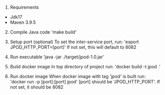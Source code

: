 1. Requirements
* Jdk17
* Maven 3.9.5

2. Compile Java code
'make build' 

3. Setup port (optional)
To set the inter-service port, run:
'export JPOD_HTTP_PORT=[port]'
If not set, this will default to 8082

4. Run executable
'java -jar ./target/jpod-1.0.jar' 

5. Build docker image
In top directory of project run:
'docker build -t jpod .'

6. Run docker image
When docker image with tag 'jpod' is built run:
'docker run -p [port]:[port] jpod'
[port] should be 'JPOD_HTTP_PORT'. If not set, it should be 8082